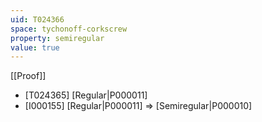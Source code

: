 ```yaml
---
uid: T024366
space: tychonoff-corkscrew
property: semiregular
value: true
---
```

[[Proof]]

* [T024365] [Regular|P000011]
* [I000155] [Regular|P000011] => [Semiregular|P000010]

